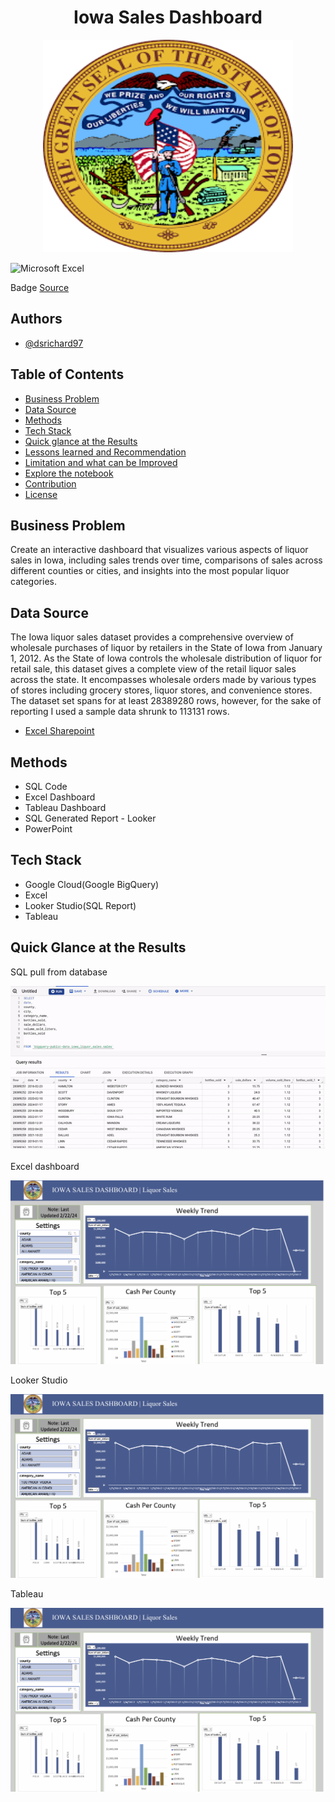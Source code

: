 <h1 align="center">Iowa Sales Dashboard</h1>
<p align="center">
  <img src="dwn1.png" width="400" height="340" allow="autoplay">
</p>

<p>
  <img src="https://img.shields.io/badge/Mircosoft Excel%2B-blue" title="Microsoft Excel">
  

  <p>
    Badge <a href="https://shields.io/">Source</a>
  </p>
</p>

<p>
  <h2>Authors</h2>
  <ul>
    <li><a href="https://github.com/dsrichard97">@dsrichard97</a></li>
  </ul>
</p>

<p>
  <h2>Table of Contents</h2>
  <ul>
    <li><a href="#business-problem" target="_parent">Business Problem</a></li>
    <li><a href="#data-source">Data Source</a></li>
    <li><a href="#methods">Methods</a></li>
    <li><a href="#tech-stack">Tech Stack</a></li>
    <li><a href="#quick-glance">Quick glance at the Results</a></li>
    <li><a href="#lesson-learned">Lessons learned and Recommendation</a></li>
    <li><a href="#limitation">Limitation and what can be Improved</a></li>
    <li><a href="#notebook">Explore the notebook</a></li>
    <li><a href="#contribution">Contribution</a></li>
    <li><a href="#license">License</a></li>
  </ul>
</p>


<P>
  <section id="business-problem">
    <h2>Business Problem</h2>
    <p>
      Create an interactive dashboard that visualizes various aspects of liquor sales in Iowa, including sales trends over time, comparisons of sales across different counties or cities, and insights into the most popular liquor categories.
    </p>
  </section>
</P>

<p>
  <section id="data-source">
    <h2>Data Source</h2>
    <p>
      The Iowa liquor sales dataset provides a comprehensive overview of wholesale purchases of liquor by retailers in the State of Iowa from January 1, 2012. As the State of Iowa controls the wholesale distribution of liquor for retail sale, this dataset gives a complete view of the retail liquor sales across the state. It encompasses wholesale orders made by various types of stores including grocery stores, liquor stores, and convenience stores. The dataset set spans for at least 28389280 rows, however, for the sake of reporting I used a sample data shrunk to 113131 rows.
    </p>
    <ul>
      <li><a href="https://csulb-my.sharepoint.com/:x:/g/personal/richard_diazdeleon01_student_csulb_edu/EYtynGus5R5DgXCk1WKdp-0BgBeH8GJF2gsOJ7Mf8YYZ6g?e=mtq3Bs">Excel Sharepoint</a></li>
    </ul>
  </section>
</p>


<p>
  <section id="methods">
    <h2>Methods</h2>
    <ul>
      <li>SQL Code</li>
      <li>Excel Dashboard</li>
      <li>Tableau Dashboard</li>
      <li>SQL Generated Report - Looker </li>
      <li>PowerPoint</li>
    </ul>
  </section>
</p>

<p>
  <section id="tech-stack">
    <h2>Tech Stack</h2>
    <ul>
      <li>Google Cloud(Google BigQuery)</li>
      <li>Excel </li>
      <li>Looker Studio(SQL Report)</li>
      <li>Tableau</li>
    </ul>
  </section>
</p>

<p>
  <section id="quick-glance">
    <h2>Quick Glance at the Results</h2>
      <p>
      SQL pull from database
      <p>
        <img src="iowasale.gif">
      </p>
    <p>
      Excel dashboard
      <p>
        <img src="excel_db.png">
      </p>
     <p>
      Looker Studio
      <p>
        <img src="excel_db.png">
      </p>
    </p>
    <p>
      Tableau
      <p>
        <img src="excel_db.png">
      </p>
    </p>
  </section>
</p>









